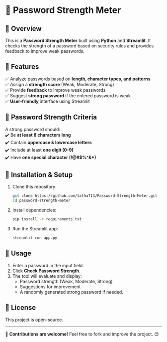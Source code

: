 # 🔐 Password Strength Meter

## 📌 Overview
This is a **Password Strength Meter** built using **Python** and **Streamlit**. It checks the strength of a password based on security rules and provides feedback to improve weak passwords.

## 🚀 Features
✅ Analyze passwords based on **length, character types, and patterns**  
✅ Assign a **strength score** (Weak, Moderate, Strong)  
✅ Provide **feedback** to improve weak passwords  
✅ Suggest **strong password** if the entered password is weak  
✅ **User-friendly** interface using Streamlit  

## 🔹 Password Strength Criteria
A strong password should:  
✔️ Be **at least 8 characters long**  
✔️ Contain **uppercase & lowercase letters**  
✔️ Include at least **one digit (0-9)**  
✔️ Have **one special character (!@#$%^&*)**  

## 📂 Installation & Setup
1. Clone this repository:
   ```bash
   git clone https://github.com/talha713/Password-Strength-Meter.git
   cd password-strength-meter
   ```
2. Install dependencies:
   ```bash
   pip install -r requirements.txt
   ```
3. Run the Streamlit app:
   ```bash
   streamlit run app.py
   ```

## 📌 Usage
1. Enter a password in the input field.
2. Click **Check Password Strength**.
3. The tool will evaluate and display:
   - Password strength (Weak, Moderate, Strong)
   - Suggestions for improvement
   - A randomly generated strong password if needed.

## 📜 License
This project is open-source.

---
🔹 **Contributions are welcome!** Feel free to fork and improve the project. 😊
